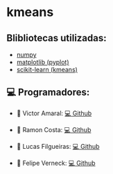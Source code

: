 # kmeans

## Blibliotecas utilizadas:
  - [numpy](https://numpy.org/)
  - [matplotlib (pyplot)](https://matplotlib.org/)
  - [scikit-learn (kmeans)](https://scikit-learn.org/stable/)

## :computer: Programadores:
  - :speech_balloon: Victor Amaral: [:computer: Github](https://github.com/Fri5Day)

  - :speech_balloon: Ramon Costa: [:computer: Github](https://github.com/Gaspor)

  - :speech_balloon: Lucas Filgueiras: [:computer: Github](https://github.com/LucasFilgueiras)

  - :speech_balloon: Felipe Verneck: [:computer: Github](https://github.com/FelipeVerneck)
